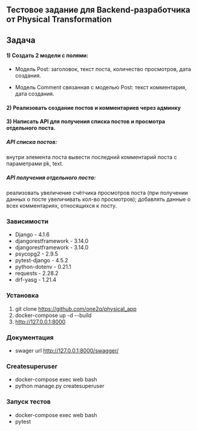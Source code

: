 ## Тестовое задание для Backend-разработчика от Physical Transformation

## Задача
#### 1) Создать 2 модели с полями:
- Модель Post:
     заголовок,
     текст поста,
     количество просмотров,
     дата создания.

- Модель Comment связанная с моделью Post:
     текст комментария,
     дата создания.

#### 2) Реализовать создание постов и комментариев через админку

#### 3) Написать API для получения списка постов и просмотра отдельного поста.

##### API списка постов: 

внутри элемента поста вывести последний комментарий поста с параметрами pk, text.

##### API получения отдельного поста:

реализовать увеличение счётчика просмотров поста (при получении данных о посте увеличивать кол-во просмотров);
добавлять данные о всех комментариях, относящихся к посту.

### Зависимости

- Django - 4.1.6
- djangorestframework - 3.14.0
- djangorestframework - 3.14.0
- psycopg2 - 2.9.5
- pytest-django - 4.5.2
- python-dotenv - 0.21.1
- requests - 2.28.2
- drf-yasg - 1.21.4
### Установка
1) git clone https://github.com/one2q/physical_app
2) docker-compose up -d --build
3) http://127.0.0.1:8000

### Документация 
- swager  url http://127.0.0.1:8000/swagger/


### Createsuperuser
- docker-compose exec web bash
- python manage.py createsuperuser

### Запуск тестов
- docker-compose exec web bash
- pytest

